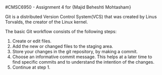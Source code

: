 #CMSC6950 - Assignment 4 for {Majid Beheshti Mohtasham}

Git is a distributed Version Control System(VCS) that was created by Linus Torvalds, the creator of the Linux 
kernel.

The basic Git workflow consists of the following steps:
1. Create or edit files.
2. Add the new or changed files to the staging area.
3. Store your changes in the git repository, by making a commit.
4. Choose an informative commit message. This helps at a later time to find specific commits and to understand 
the intention of the changes.
5.  Continue at step 1.
